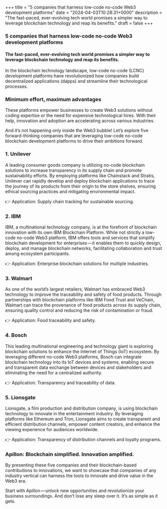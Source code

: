 +++
title = "5 companies that harness low-code no-code Web3 development platforms"
date = "2024-04-03T10:28:31+0000"
description = "The fast-paced, ever-evolving tech world promises a simpler way to leverage blockchain technology and reap its benefits."
draft = false
+++

### 5 companies that harness low-code no-code Web3 development platforms


#### The fast-paced, ever-evolving tech world promises a simpler way to leverage blockchain technology and reap its benefits.


In the blockchain technology landscape, low-code no-code (LCNC) development platforms have revolutionized how companies build decentralized applications (dapps) and streamline their technological processes.


### Minimum effort, maximum advantages


These platforms empower businesses to create Web3 solutions without coding expertise or the need for expensive technological hires. With their help, innovation and adoption are accelerating across various industries.


And it’s not happening only inside the Web3 bubble! Let’s explore five forward-thinking companies that are leveraging low-code no-code blockchain development platforms to drive their ambitions forward.


### 1. Unilever


A leading consumer goods company is utilizing no-code blockchain solutions to increase transparency in its supply chain and promote sustainability efforts. By employing platforms like Chainstack and Stratis, Unilever can rapidly develop and deploy blockchain applications to trace the journey of its products from their origin to the store shelves, ensuring ethical sourcing practices and mitigating environmental impact.


👉 Application: Supply chain tracking for sustainable sourcing.


### 2. IBM


IBM, a multinational technology company, is at the forefront of blockchain innovation with its own IBM Blockchain Platform. While not strictly a low-code no-code Web3 platform, IBM offers tools and services that simplify blockchain development for enterprises — it enables them to quickly design, deploy, and manage blockchain networks, facilitating collaboration and trust among ecosystem participants.


👉 Application: Enterprise blockchain solutions for multiple industries.


### 3. Walmart


As one of the world’s largest retailers, Walmart has embraced Web3 technology to improve the traceability and safety of food products. Through partnerships with blockchain platforms like IBM Food Trust and VeChain, Walmart can trace the provenance of food products across its supply chain, ensuring quality control and reducing the risk of contamination or fraud.


👉 Application: Food traceability and safety.


### 4. Bosch


This leading multinational engineering and technology giant is exploring blockchain solutions to enhance the Internet of Things (IoT) ecosystem. By leveraging different no-code Web3 platforms, Bosch can integrate blockchain technology into its IoT devices and systems, enabling secure and transparent data exchange between devices and stakeholders and eliminating the need for a centralized authority.


👉 Application: Transparency and traceability of data.


### 5. Lionsgate


Lionsgate, a film production and distribution company, is using blockchain technology to innovate in the entertainment industry. By leveraging platforms like Ethereum and Tron, Lionsgate aims to create transparent and efficient distribution channels, empower content creators, and enhance the viewing experience for audiences worldwide.


👉 Application: Transparency of distribution channels and loyalty programs.


### Apillon: Blockchain simplified. Innovation amplified.


By presenting these five companies and their blockchain-based contributions to innovations, we want to showcase that companies of any industry vertical can harness the tools to innovate and drive value in the Web3 era.


Start with Apillon — unlock new opportunities and revolutionize your business surroundings. And don’t lose any sleep over it. It’s as simple as it gets.
